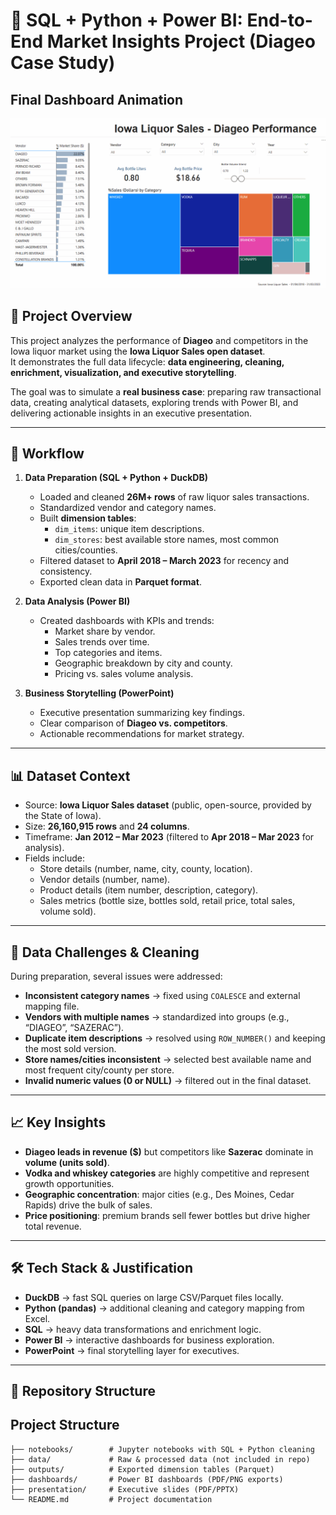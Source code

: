 # 🥃 SQL + Python + Power BI: End-to-End Market Insights Project (Diageo Case Study)

## Final Dashboard Animation

<p align="center">
  <img src="https://raw.githubusercontent.com/DanyCSantana/sql-python-powerbi-sales-insights/main/meu_gif_completo.gif" width="600">
</p>

## 📌 Project Overview
This project analyzes the performance of **Diageo** and competitors in the Iowa liquor market using the **Iowa Liquor Sales open dataset**.  
It demonstrates the full data lifecycle: **data engineering, cleaning, enrichment, visualization, and executive storytelling**.

The goal was to simulate a **real business case**: preparing raw transactional data, creating analytical datasets, exploring trends with Power BI, and delivering actionable insights in an executive presentation.

---

## 🔄 Workflow
1. **Data Preparation (SQL + Python + DuckDB)**
   - Loaded and cleaned **26M+ rows** of raw liquor sales transactions.
   - Standardized vendor and category names.
   - Built **dimension tables**:
     - `dim_items`: unique item descriptions.
     - `dim_stores`: best available store names, most common cities/counties.
   - Filtered dataset to **April 2018 – March 2023** for recency and consistency.
   - Exported clean data in **Parquet format**.

2. **Data Analysis (Power BI)**
   - Created dashboards with KPIs and trends:
     - Market share by vendor.
     - Sales trends over time.
     - Top categories and items.
     - Geographic breakdown by city and county.
     - Pricing vs. sales volume analysis.

3. **Business Storytelling (PowerPoint)**
   - Executive presentation summarizing key findings.
   - Clear comparison of **Diageo vs. competitors**.
   - Actionable recommendations for market strategy.

---

## 📊 Dataset Context
- Source: **Iowa Liquor Sales dataset** (public, open-source, provided by the State of Iowa).
- Size: **26,160,915 rows** and **24 columns**.
- Timeframe: **Jan 2012 – Mar 2023** (filtered to **Apr 2018 – Mar 2023** for analysis).
- Fields include:
  - Store details (number, name, city, county, location).
  - Vendor details (number, name).
  - Product details (item number, description, category).
  - Sales metrics (bottle size, bottles sold, retail price, total sales, volume sold).

---

## 🧹 Data Challenges & Cleaning
During preparation, several issues were addressed:
- **Inconsistent category names** → fixed using `COALESCE` and external mapping file.  
- **Vendors with multiple names** → standardized into groups (e.g., “DIAGEO”, “SAZERAC”).  
- **Duplicate item descriptions** → resolved using `ROW_NUMBER()` and keeping the most sold version.  
- **Store names/cities inconsistent** → selected best available name and most frequent city/county per store.  
- **Invalid numeric values (0 or NULL)** → filtered out in the final dataset.  

---

## 📈 Key Insights
- **Diageo leads in revenue ($)** but competitors like **Sazerac** dominate in **volume (units sold)**.  
- **Vodka and whiskey categories** are highly competitive and represent growth opportunities.  
- **Geographic concentration**: major cities (e.g., Des Moines, Cedar Rapids) drive the bulk of sales.  
- **Price positioning**: premium brands sell fewer bottles but drive higher total revenue.  

---

## 🛠️ Tech Stack & Justification
- **DuckDB** → fast SQL queries on large CSV/Parquet files locally.  
- **Python (pandas)** → additional cleaning and category mapping from Excel.  
- **SQL** → heavy data transformations and enrichment logic.  
- **Power BI** → interactive dashboards for business exploration.  
- **PowerPoint** → final storytelling layer for executives.  

---

## 📂 Repository Structure

## Project Structure

```text
├── notebooks/        # Jupyter notebooks with SQL + Python cleaning
├── data/             # Raw & processed data (not included in repo)
├── outputs/          # Exported dimension tables (Parquet)
├── dashboards/       # Power BI dashboards (PDF/PNG exports)
├── presentation/     # Executive slides (PDF/PPTX)
└── README.md         # Project documentation
